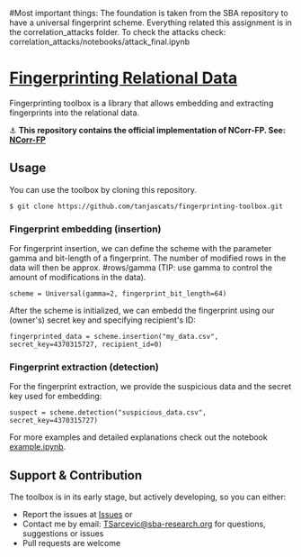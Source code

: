 

#Most important things:
The foundation is taken from the SBA repository to have a universal fingerprint scheme.
Everything related this assignment is in the correlation_attacks folder.
To check the attacks check: correlation_attacks/notebooks/attack_final.ipynb




# [Fingerprinting Relational Data](https://www.google.com/maps/@43.7032839,15.726723,623m/data=!3m1!1e3)
Fingerprinting toolbox is a library that allows embedding and extracting fingerprints into the relational data.

:anchor: **This repository contains the official implementation of NCorr-FP. See: [NCorr-FP](https://github.com/sbaresearch/data-fingerprinting/tree/master/NCorrFP)**

## Usage
You can use the toolbox by cloning this repository.
```
$ git clone https://github.com/tanjascats/fingerprinting-toolbox.git
```
### Fingerprint embedding (insertion)
For fingerprint insertion, we can define the scheme with the parameter gamma and bit-length of a fingerprint. The number of modified rows in the data will then be approx. #rows/gamma (TIP: use gamma to control the amount of modifications in the data).

```
scheme = Universal(gamma=2, fingerprint_bit_length=64)
```

After the scheme is initialized, we can embedd the fingerprint using our (owner's) secret key and specifying recipient's ID:

```
fingerprinted_data = scheme.insertion("my_data.csv", secret_key=4370315727, recipient_id=0)
```

### Fingerprint extraction (detection)
For the fingerprint extraction, we provide the suspicious data and the secret key used for embedding:

```
suspect = scheme.detection("suspicious_data.csv", secret_key=4370315727)
```


For more examples and detailed explanations check out the notebook [example.ipynb](https://github.com/tanjascats/fingerprinting-toolbox/blob/master/example.ipynb).

## Support & Contribution
The toolbox is in its early stage, but actively developing, so you can either:
- Report the issues at [Issues](https://github.com/tanjascats/fingerprinting-toolbox/issues) or
- Contact me by email: TSarcevic@sba-research.org for questions, suggestions or issues
- Pull requests are welcome
